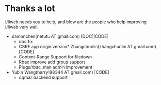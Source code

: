 Thanks a lot 
================

Uliweb needs you to help, and blow are the people who help improving Uliweb very well.

* damonchen(netutu AT gmail.com) [DOC][CODE]
    * doc fix
    * CSRF app origin version* Zhangchunlin(zhangchunlin AT gmail.com) [CODE]
    * Content-Range Support for filedown
    * Rbac improve add group support
    * Plugs/rbac_man admin improvement
* Yubin Wang(harry198344 AT gmail.com) [CODE]
    * qqmail backend support